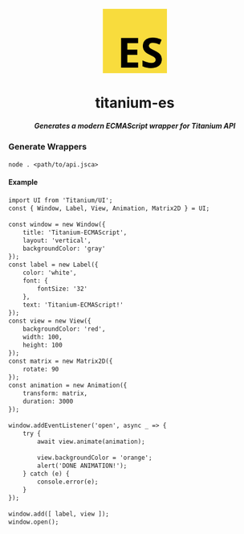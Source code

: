 <p align="center">
	<img src="https://github.com/appcelerator/titanium-es/raw/master/README/es.png" height="128 " width="128">
	<h1 align="center">titanium-es</h1>
	<h5 align="center">Generates a modern ECMAScript wrapper for Titanium API</h6>
</p>

### Generate Wrappers
```
node . <path/to/api.jsca>
```

#### Example
```JS
import UI from 'Titanium/UI';
const { Window, Label, View, Animation, Matrix2D } = UI;

const window = new Window({
    title: 'Titanium-ECMAScript',
    layout: 'vertical',
    backgroundColor: 'gray'
});
const label = new Label({
    color: 'white',
    font: {
        fontSize: '32'
    },
    text: 'Titanium-ECMAScript!'
});
const view = new View({
    backgroundColor: 'red',
    width: 100,
    height: 100
});
const matrix = new Matrix2D({
    rotate: 90
});
const animation = new Animation({
    transform: matrix,
    duration: 3000
});

window.addEventListener('open', async _ => {
    try {
        await view.animate(animation);

        view.backgroundColor = 'orange';
        alert('DONE ANIMATION!');
    } catch (e) {
        console.error(e);
    }
});

window.add([ label, view ]);
window.open();
```